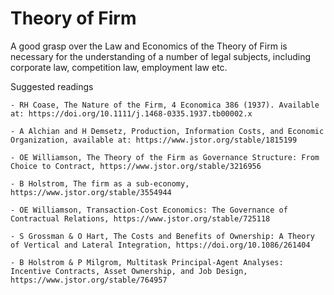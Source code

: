# Theory of Firm

A good grasp over the Law and Economics of the Theory of Firm is necessary for the understanding of a number of legal subjects, including corporate law, competition law, employment law etc. 

Suggested readings

    - RH Coase, The Nature of the Firm, 4 Economica 386 (1937). Available at: https://doi.org/10.1111/j.1468-0335.1937.tb00002.x
    
    - A Alchian and H Demsetz, Production, Information Costs, and Economic Organization, available at: https://www.jstor.org/stable/1815199

    - OE Williamson, The Theory of the Firm as Governance Structure: From Choice to Contract, https://www.jstor.org/stable/3216956

    - B Holstrom, The firm as a sub-economy, https://www.jstor.org/stable/3554944

    - OE Williamson, Transaction-Cost Economics: The Governance of Contractual Relations, https://www.jstor.org/stable/725118

    - S Grossman & O Hart, The Costs and Benefits of Ownership: A Theory of Vertical and Lateral Integration, https://doi.org/10.1086/261404

    - B Holstrom & P Milgrom, Multitask Principal-Agent Analyses: Incentive Contracts, Asset Ownership, and Job Design, https://www.jstor.org/stable/764957
